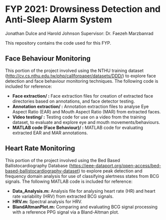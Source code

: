 # FYP 2021: Drowsiness Detection and Anti-Sleep Alarm System
Jonathan Dulce and Harold Johnson
Supervisor: Dr. Faezeh Marzbanrad

This repository contains the code used for this FYP.

## Face Behaviour Monitoring
This portion of the project involved using the NTHU training dataset (http://cv.cs.nthu.edu.tw/php/callforpaper/datasets/DDD/) to explore face detection and face behaviour monitoring techniques. The following code is included for reference:

- **Face extraction/ :**  Face extraction files for creation of extracted face directories based on annotations, and face detector testing.
- **Annotation extraction/ :**  Annotation extraction files to analyse Eye Aspect Ratio (EAR) and Mouth Aspect Ratio (MAR) from extracted faces.
- **Video testing/ :** Testing code for use on a video from the training dataset, to evaluate and explore eye and mouth movements/behaviours.
- **MATLAB code (Face Behaviour)/ :**  MATLAB code for evaluating extracted EAR and MAR annotations.

## Heart Rate Monitoring
This portion of the project involved using the Bed Based Ballistocardiography Database (https://ieee-dataport.org/open-access/bed-based-ballistocardiography-dataset) to explore peak detection and frequency domain analysis for use of classifying alertness states from BCG signals. The following MATLAB code is included for reference:

- **Data_Analysis.m:** Analysis file for analysing heart rate (HR) and heart rate variability (HRV) from extracted BCG signals.
- **HRV.m:** Spectral analysis for HRV.
- **BlandAltmanPlot.m:** Comparing and evaluating BCG signal processing with a reference PPG signal via a Bland-Altman plot.

